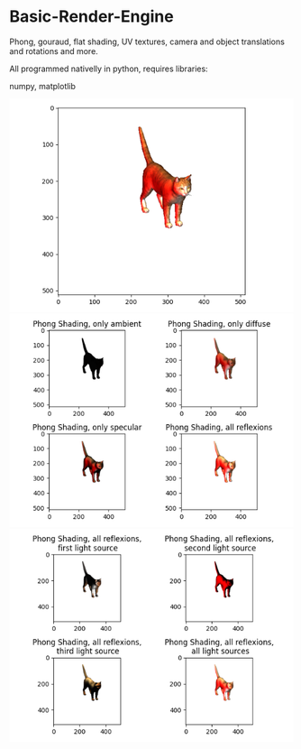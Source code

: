 # Basic-Render-Engine
Phong, gouraud, flat shading, UV textures, camera and object translations and rotations and more.

All programmed nativelly in python, requires libraries:

numpy, matplotlib

<img src="Texture_phong.png">
<img src="Phong_shading_reflexion_modes.png">
<img src="Phong_Shading_different_light_sources.png">
